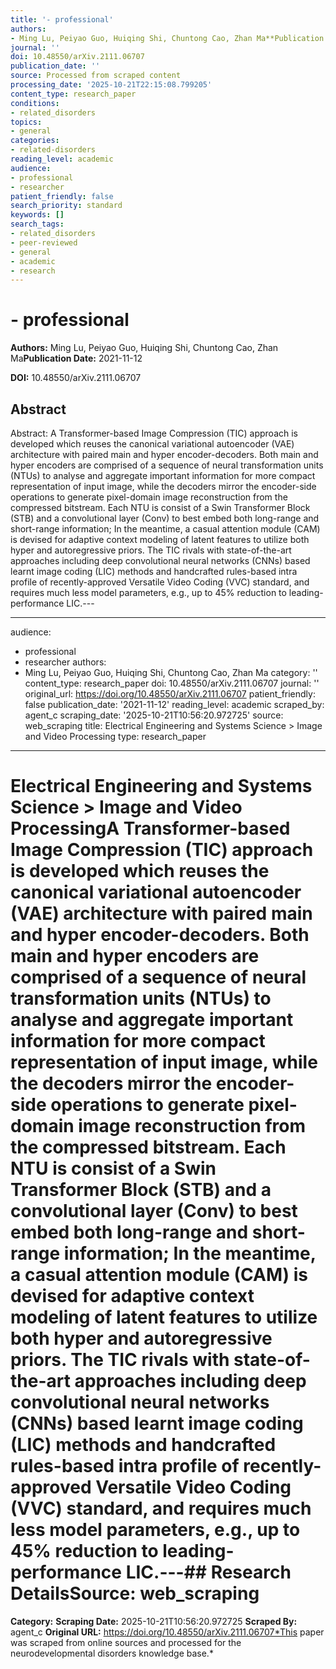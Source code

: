 ```yaml
---
title: '- professional'
authors:
- Ming Lu, Peiyao Guo, Huiqing Shi, Chuntong Cao, Zhan Ma**Publication Date:** 2021-11-12
journal: ''
doi: 10.48550/arXiv.2111.06707
publication_date: ''
source: Processed from scraped content
processing_date: '2025-10-21T22:15:08.799205'
content_type: research_paper
conditions:
- related_disorders
topics:
- general
categories:
- related-disorders
reading_level: academic
audience:
- professional
- researcher
patient_friendly: false
search_priority: standard
keywords: []
search_tags:
- related_disorders
- peer-reviewed
- general
- academic
- research
---
```


# - professional

**Authors:** Ming Lu, Peiyao Guo, Huiqing Shi, Chuntong Cao, Zhan Ma**Publication Date:** 2021-11-12

**DOI:** 10.48550/arXiv.2111.06707

## Abstract

Abstract:
A Transformer-based Image Compression (TIC) approach is developed which reuses the canonical variational autoencoder (VAE) architecture with paired main and hyper encoder-decoders. Both main and hyper encoders are comprised of a sequence of neural transformation units (NTUs) to analyse and aggregate important information for more compact representation of input image, while the decoders mirror the encoder-side operations to generate pixel-domain image reconstruction from the compressed bitstream. Each NTU is consist of a Swin Transformer Block (STB) and a convolutional layer (Conv) to best embed both long-range and short-range information; In the meantime, a casual attention module (CAM) is devised for adaptive context modeling of latent features to utilize both hyper and autoregressive priors. The TIC rivals with state-of-the-art approaches including deep convolutional neural networks (CNNs) based learnt image coding (LIC) methods and handcrafted rules-based intra profile of recently-approved Versatile Video Coding (VVC) standard, and requires much less model parameters, e.g., up to 45% reduction to leading-performance LIC.---

---
audience:
- professional
- researcher
authors:
- Ming Lu, Peiyao Guo, Huiqing Shi, Chuntong Cao, Zhan Ma
category: ''
content_type: research_paper
doi: 10.48550/arXiv.2111.06707
journal: ''
original_url: https://doi.org/10.48550/arXiv.2111.06707
patient_friendly: false
publication_date: '2021-11-12'
reading_level: academic
scraped_by: agent_c
scraping_date: '2025-10-21T10:56:20.972725'
source: web_scraping
title: Electrical Engineering and Systems Science > Image and Video Processing
type: research_paper
---
# Electrical Engineering and Systems Science > Image and Video ProcessingA Transformer-based Image Compression (TIC) approach is developed which reuses the canonical variational autoencoder (VAE) architecture with paired main and hyper encoder-decoders. Both main and hyper encoders are comprised of a sequence of neural transformation units (NTUs) to analyse and aggregate important information for more compact representation of input image, while the decoders mirror the encoder-side operations to generate pixel-domain image reconstruction from the compressed bitstream. Each NTU is consist of a Swin Transformer Block (STB) and a convolutional layer (Conv) to best embed both long-range and short-range information; In the meantime, a casual attention module (CAM) is devised for adaptive context modeling of latent features to utilize both hyper and autoregressive priors. The TIC rivals with state-of-the-art approaches including deep convolutional neural networks (CNNs) based learnt image coding (LIC) methods and handcrafted rules-based intra profile of recently-approved Versatile Video Coding (VVC) standard, and requires much less model parameters, e.g., up to 45% reduction to leading-performance LIC.---## Research Details**Source:** web_scraping
**Category:**
**Scraping Date:** 2025-10-21T10:56:20.972725
**Scraped By:** agent_c
**Original URL:** https://doi.org/10.48550/arXiv.2111.06707*This paper was scraped from online sources and processed for the neurodevelopmental disorders knowledge base.*